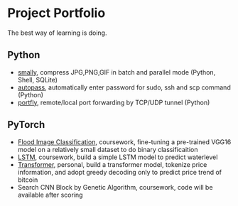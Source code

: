 # Project Portfolio

The best way of learning is doing.

## Python

* [smally](https://github.com/xinlin-z/smally), compress JPG,PNG,GIF in batch and parallel mode (Python, Shell, SQLite)
* [autopass](https://github.com/xinlin-z/autopass), automatically enter password for sudo, ssh and scp command (Python)
* [portfly](https://github.com/xinlin-z/portfly), remote/local port forwarding by TCP/UDP tunnel (Python)

## PyTorch

* [Flood Image Classification](https://github.com/xinlin-z/STEM_Research_AUT), coursework, fine-tuning a pre-trained VGG16 model on a relatively small dataset to do binary classificaition
* [LSTM](https://colab.research.google.com/drive/1NIHWiUFyN7Xcto3q0lKjud4wnolMKJ0R?usp=sharing), coursework, build a simple LSTM model to predict waterlevel
* [Transformer](https://colab.research.google.com/drive/109BNSj6rjewtiqJejC-4AED3ddm6OxIe?usp=sharing), personal, build a transformer model, tokenize price information, and adopt greedy decoding only to predict price trend of bitcoin
* Search CNN Block by Genetic Algorithm, coursework, code will be available after scoring
